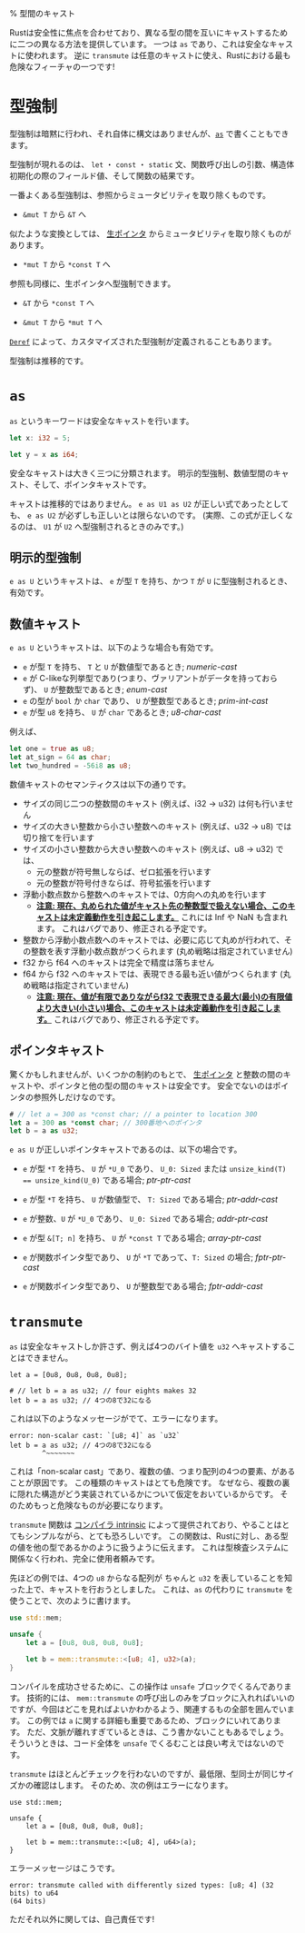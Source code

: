 % 型間のキャスト
<!-- % Casting Between Types -->

<!-- Rust, with its focus on safety, provides two different ways of casting
different types between each other. The first, `as`, is for safe casts.
In contrast, `transmute` allows for arbitrary casting, and is one of the
most dangerous features of Rust! -->
Rustは安全性に焦点を合わせており、異なる型の間を互いにキャストするために二つの異なる方法を提供しています。
一つは `as` であり、これは安全なキャストに使われます。
逆に `transmute` は任意のキャストに使え、Rustにおける最も危険なフィーチャの一つです!

<!-- # Coercion -->
# 型強制

<!-- Coercion between types is implicit and has no syntax of its own, but can
be spelled out with [`as`](#explicit-coercions). -->
型強制は暗黙に行われ、それ自体に構文はありませんが、[`as`](#明示的型強制) で書くこともできます。

<!-- Coercion occurs in `let`, `const`, and `static` statements; in
function call arguments; in field values in struct initialization; and in a
function result. -->
型強制が現れるのは、 `let` ・ `const` ・ `static` 文、関数呼び出しの引数、構造体初期化の際のフィールド値、そして関数の結果です。

<!-- The most common case of coercion is removing mutability from a reference: -->
一番よくある型強制は、参照からミュータビリティを取り除くものです。

<!-- * `&mut T` to `&T` -->
 * `&mut T` から `&T` へ

<!-- An analogous conversion is to remove mutability from a
[raw pointer](raw-pointers.md): -->
似たような変換としては、 [生ポインタ](raw-pointers.md) からミュータビリティを取り除くものがあります。

<!-- * `*mut T` to `*const T` -->
 * `*mut T` から `*const T` へ

<!-- References can also be coerced to raw pointers: -->
参照も同様に、生ポインタへ型強制できます。

<!-- * `&T` to `*const T` -->
 * `&T` から `*const T` へ

<!-- * `&mut T` to `*mut T` -->
 * `&mut T` から `*mut T` へ

<!-- Custom coercions may be defined using [`Deref`](deref-coercions.md). -->
[`Deref`](deref-coercions.md) によって、カスタマイズされた型強制が定義されることもあります。

<!-- Coercion is transitive. -->
型強制は推移的です。

<!-- # `as` -->
# `as`

<!-- The `as` keyword does safe casting: -->
`as` というキーワードは安全なキャストを行います。

```rust
let x: i32 = 5;

let y = x as i64;
```

<!-- There are three major categories of safe cast: explicit coercions, casts
between numeric types, and pointer casts. -->
安全なキャストは大きく三つに分類されます。
明示的型強制、数値型間のキャスト、そして、ポインタキャストです。

<!-- Casting is not transitive: even if `e as U1 as U2` is a valid
expression, `e as U2` is not necessarily so (in fact it will only be valid if
`U1` coerces to `U2`). -->
キャストは推移的ではありません。
`e as U1 as U2` が正しい式であったとしても、 `e as U2` が必ずしも正しいとは限らないのです。
(実際、この式が正しくなるのは、 `U1` が `U2` へ型強制されるときのみです。)


<!-- ## Explicit coercions -->
## 明示的型強制

<!-- A cast `e as U` is valid if `e` has type `T` and `T` *coerces* to `U`. -->
`e as U` というキャストは、 `e` が型 `T` を持ち、かつ `T` が `U` に型強制されるとき、有効です。

<!-- ## Numeric casts -->
## 数値キャスト

<!-- A cast `e as U` is also valid in any of the following cases: -->
`e as U` というキャストは、以下のような場合も有効です。

<!-- * `e` has type `T` and `T` and `U` are any numeric types; *numeric-cast* -->
<!-- * `e` is a C-like enum (with no data attached to the variants),
    and `U` is an integer type; *enum-cast* -->
<!-- * `e` has type `bool` or `char` and `U` is an integer type; *prim-int-cast* -->
<!-- * `e` has type `u8` and `U` is `char`; *u8-char-cast* -->
* `e` が型 `T` を持ち、 `T` と `U` が数値型であるとき; *numeric-cast*
* `e` が C-likeな列挙型であり(つまり、ヴァリアントがデータを持っておらず)、 `U` が整数型であるとき; *enum-cast*
* `e` の型が `bool` か `char` であり、 `U` が整数型であるとき; *prim-int-cast*
* `e` が型 `u8` を持ち、 `U` が `char` であるとき; *u8-char-cast*

<!-- For example -->
例えば、

```rust
let one = true as u8;
let at_sign = 64 as char;
let two_hundred = -56i8 as u8;
```

<!-- The semantics of numeric casts are: -->
数値キャストのセマンティクスは以下の通りです。

<!-- * Casting between two integers of the same size (e.g. i32 -> u32) is a no-op
* Casting from a larger integer to a smaller integer (e.g. u32 -> u8) will
  truncate
* Casting from a smaller integer to a larger integer (e.g. u8 -> u32) will
    * zero-extend if the source is unsigned
    * sign-extend if the source is signed
* Casting from a float to an integer will round the float towards zero
    * **[NOTE: currently this will cause Undefined Behavior if the rounded
      value cannot be represented by the target integer type][float-int]**.
      This includes Inf and NaN. This is a bug and will be fixed.
* Casting from an integer to float will produce the floating point
  representation of the integer, rounded if necessary (rounding strategy
  unspecified)
* Casting from an f32 to an f64 is perfect and lossless
* Casting from an f64 to an f32 will produce the closest possible value
  (rounding strategy unspecified)
    * **[NOTE: currently this will cause Undefined Behavior if the value
      is finite but larger or smaller than the largest or smallest finite
      value representable by f32][float-float]**. This is a bug and will
      be fixed. -->
* サイズの同じ二つの整数間のキャスト (例えば、i32 -> u32) は何も行いません
* サイズの大きい整数から小さい整数へのキャスト (例えば、u32 -> u8) では切り捨てを行います
* サイズの小さい整数から大きい整数へのキャスト (例えば、u8 -> u32) では、
    * 元の整数が符号無しならば、ゼロ拡張を行います
    * 元の整数が符号付きならば、符号拡張を行います
* 浮動小数点数から整数へのキャストでは、0方向への丸めを行います
    * **[注意: 現在、丸められた値がキャスト先の整数型で扱えない場合、このキャストは未定義動作を引き起こします。][float-int]**
      これには Inf や NaN も含まれます。
      これはバグであり、修正される予定です。
* 整数から浮動小数点数へのキャストでは、必要に応じて丸めが行われて、その整数を表す浮動小数点数がつくられます
  (丸め戦略は指定されていません)
* f32 から f64 へのキャストは完全で精度は落ちません
* f64 から f32 へのキャストでは、表現できる最も近い値がつくられます
  (丸め戦略は指定されていません)
    * **[注意: 現在、値が有限でありながらf32 で表現できる最大(最小)の有限値より大きい(小さい)場合、このキャストは未定義動作を引き起こします。][float-float]**
      これはバグであり、修正される予定です。

[float-int]: https://github.com/rust-lang/rust/issues/10184
[float-float]: https://github.com/rust-lang/rust/issues/15536

<!-- ## Pointer casts -->
## ポインタキャスト

<!-- Perhaps surprisingly, it is safe to cast [raw pointers](raw-pointers.md) to and
from integers, and to cast between pointers to different types subject to
some constraints. It is only unsafe to dereference the pointer: -->
驚くかもしれませんが、いくつかの制約のもとで、 [生ポインタ](raw-pointers.md) と整数の間のキャストや、ポインタと他の型の間のキャストは安全です。
安全でないのはポインタの参照外しだけなのです。

```rust
# // let a = 300 as *const char; // a pointer to location 300
let a = 300 as *const char; // 300番地へのポインタ
let b = a as u32;
```

<!-- `e as U` is a valid pointer cast in any of the following cases: -->
`e as U` が正しいポインタキャストであるのは、以下の場合です。

<!-- * `e` has type `*T`, `U` has type `*U_0`, and either `U_0: Sized` or
  `unsize_kind(T) == unsize_kind(U_0)`; a *ptr-ptr-cast*  -->
* `e` が型 `*T` を持ち、 `U` が `*U_0` であり、 `U_0: Sized` または `unsize_kind(T) == unsize_kind(U_0)` である場合; *ptr-ptr-cast*

<!-- * `e` has type `*T` and `U` is a numeric type, while `T: Sized`; *ptr-addr-cast* -->
* `e` が型 `*T` を持ち、 `U` が数値型で、 `T: Sized` である場合; *ptr-addr-cast*

<!-- * `e` is an integer and `U` is `*U_0`, while `U_0: Sized`; *addr-ptr-cast* -->
* `e` が整数、`U` が `*U_0` であり、 `U_0: Sized` である場合; *addr-ptr-cast*

<!-- * `e` has type `&[T; n]` and `U` is `*const T`; *array-ptr-cast* -->
* `e` が型 `&[T; n]` を持ち、 `U` が `*const T` である場合; *array-ptr-cast*

<!-- * `e` is a function pointer type and `U` has type `*T`,
  while `T: Sized`; *fptr-ptr-cast* -->
* `e` が関数ポインタ型であり、 `U` が `*T` であって、`T: Sized` の場合; *fptr-ptr-cast*

<!-- * `e` is a function pointer type and `U` is an integer; *fptr-addr-cast* -->
* `e` が関数ポインタ型であり、 `U` が整数型である場合; *fptr-addr-cast*

# `transmute`

<!-- `as` only allows safe casting, and will for example reject an attempt to
cast four bytes into a `u32`: -->
`as` は安全なキャストしか許さず、例えば4つのバイト値を `u32` へキャストすることはできません。

```rust,ignore
let a = [0u8, 0u8, 0u8, 0u8];

# // let b = a as u32; // four eights makes 32
let b = a as u32; // 4つの8で32になる
```

<!-- This errors with: -->
これは以下のようなメッセージがでて、エラーになります。

<!-- ```text
error: non-scalar cast: `[u8; 4]` as `u32`
let b = a as u32; // four eights makes 32
        ^~~~~~~~
``` -->
```text
error: non-scalar cast: `[u8; 4]` as `u32`
let b = a as u32; // 4つの8で32になる
        ^~~~~~~~
```

<!-- This is a ‘non-scalar cast’ because we have multiple values here: the four
elements of the array. These kinds of casts are very dangerous, because they
make assumptions about the way that multiple underlying structures are
implemented. For this, we need something more dangerous. -->
これは「non-scalar cast」であり、複数の値、つまり配列の4つの要素、があることが原因です。
この種類のキャストはとても危険です。
なぜなら、複数の裏に隠れた構造がどう実装されているかについて仮定をおいているからです。
そのためもっと危険なものが必要になります。

<!-- The `transmute` function is provided by a [compiler intrinsic][intrinsics], and
what it does is very simple, but very scary. It tells Rust to treat a value of
one type as though it were another type. It does this regardless of the
typechecking system, and just completely trusts you. -->
`transmute` 関数は [コンパイラ intrinsic][intrinsics] によって提供されており、やることはとてもシンプルながら、とても恐ろしいです。
この関数は、Rustに対し、ある型の値を他の型であるかのように扱うように伝えます。
これは型検査システムに関係なく行われ、完全に使用者頼みです。

[intrinsics]: intrinsics.html

<!-- In our previous example, we know that an array of four `u8`s represents a `u32`
properly, and so we want to do the cast. Using `transmute` instead of `as`,
Rust lets us: -->
先ほどの例では、4つの `u8` からなる配列が ちゃんと `u32` を表していることを知った上で、キャストを行おうとしました。
これは、`as` の代わりに `transmute` を使うことで、次のように書けます。

```rust
use std::mem;

unsafe {
    let a = [0u8, 0u8, 0u8, 0u8];

    let b = mem::transmute::<[u8; 4], u32>(a);
}
```

<!-- We have to wrap the operation in an `unsafe` block for this to compile
successfully. Technically, only the `mem::transmute` call itself needs to be in
the block, but it's nice in this case to enclose everything related, so you
know where to look. In this case, the details about `a` are also important, and
so they're in the block. You'll see code in either style, sometimes the context
is too far away, and wrapping all of the code in `unsafe` isn't a great idea. -->
コンパイルを成功させるために、この操作は `unsafe` ブロックでくるんであります。
技術的には、 `mem::transmute` の呼び出しのみをブロックに入れればいいのですが、今回はどこを見ればよいかわかるよう、関連するもの全部を囲んでいます。
この例では `a` に関する詳細も重要であるため、ブロックにいれてあります。
ただ、文脈が離れすぎているときは、こう書かないこともあるでしょう。
そういうときは、コード全体を `unsafe` でくるむことは良い考えではないのです。

<!-- While `transmute` does very little checking, it will at least make sure that
the types are the same size. This errors: -->
`transmute` はほとんどチェックを行わないのですが、最低限、型同士が同じサイズかの確認はします。
そのため、次の例はエラーになります。

```rust,ignore
use std::mem;

unsafe {
    let a = [0u8, 0u8, 0u8, 0u8];

    let b = mem::transmute::<[u8; 4], u64>(a);
}
```

<!-- with: -->
エラーメッセージはこうです。

```text
error: transmute called with differently sized types: [u8; 4] (32 bits) to u64
(64 bits)
```

<!-- Other than that, you're on your own! -->
ただそれ以外に関しては、自己責任です!
